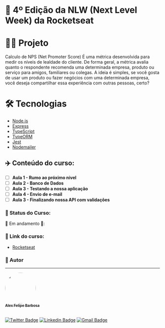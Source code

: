 # 🚀 4º Edição da NLW (Next Level Week) da Rocketseat

# 👨‍💻 Projeto
Calculo de NPS (Net Promoter Score) 
É uma métrica desenvolvida para medir os níveis de lealdade do cliente.
De forma geral, a métrica avalia quanto o respondente recomenda uma determinada empresa, produto ou serviço para amigos, familiares ou colegas. A ideia é simples, se você gosta de usar um produto ou fazer negócios com uma determinada empresa, você deseja compartilhar essa experiência com outras pessoas, certo?

# 🛠 Tecnologias
- [Node.js](https://nodejs.org/en/)
- [Express](https://expressjs.com/pt-br/)
- [TypeScript](https://www.typescriptlang.org/)
- [TypeORM](https://typeorm.io/#/)
- [Jest](https://jestjs.io/)
- [Nodemailer](https://nodemailer.com/about/)


## :airplane: Conteúdo do curso:
- [ ] <b>Aula 1 - Rumo ao próximo nivel</b>
- [ ] <b>Aula 2 - Banco de Dados</b>
- [ ] <b>Aula 3 - Testando a nossa aplicação </b>
- [ ] <b>Aula 4 - Envio de e-mail </b>
- [ ] <b>Aula 3 - Finalizando nossa API com validações </b>

### :dart: Status do Curso: 
🚧 Em andamento 🚧:

### :mega: Link do curso:

- [Rocketseat](https://nextlevelweek.com/episodios/node/1/edicao/4)

### :man: Autor

---

<a href="http://www.alexbarbosa.info/">
 <img style="border-radius: 50%;" src="https://avatars3.githubusercontent.com/u/12144620?s=460&u=b9785347e44440d8a08fbbaf61a72288c05671e0&v=4" width="100px;" alt=""/>
 <br />
 <sub><b>Alex Felipe Barbosa</b></sub></a> <a href="http://www.alexbarbosa.info/" title="Blog"></a>
  
<br>[![Twitter Badge](https://img.shields.io/badge/-@alexf_barbosa-1ca0f1?style=flat-square&labelColor=1ca0f1&logo=twitter&logoColor=white&link=https://twitter.com/alexf_barbosa)](https://twitter.com/alexf_barbosa) [![Linkedin Badge](https://img.shields.io/badge/-AlexFelipeBarbosa-blue?style=flat-square&logo=Linkedin&logoColor=white&link=https://www.linkedin.com/in/alexfelipebarbosa/)](https://www.linkedin.com/in/alexfelipebarbosa/) 
[![Gmail Badge](https://img.shields.io/badge/-alex@alexbarbosa.info-c14438?style=flat-square&logo=Gmail&logoColor=white&link=mailto:alex@alexbarbosa.info)](mailto:alex@alexbarbosa.info)
